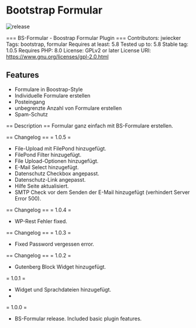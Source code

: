 # Bootstrap Formular

![release](https://img.shields.io/github/v/tag/team-hummelt/bs-formular?style=plastic)

=== BS-Formular - Boostrap Formular Plugin ===
Contributors: jwiecker
Tags: bootstrap, formular
Requires at least: 5.8
Tested up to: 5.8
Stable tag: 1.0.5
Requires PHP: 8.0
License: GPLv2 or later
License URI: https://www.gnu.org/licenses/gpl-2.0.html

## Features
* Formulare in Boostrap-Style
* Individuelle Formulare erstellen
* Posteingang
* unbegrenzte Anzahl von Formulare erstellen
* Spam-Schutz

== Description ==
Formular ganz einfach mit BS-Formulare erstellen.

== Changelog ==
= 1.0.5 =
* File-Upload mit FilePond hinzugefügt.
* FilePond Filter hinzugefügt.
* File Upload-Optionen hinzugefügt.
* E-Mail Select hinzugefügt.
* Datenschutz Checkbox angepasst.
* Datenschutz-Link angepasst.
* Hilfe Seite aktualisiert.
* SMTP Check vor dem Senden der E-Mail hinzugefügt (verhindert Server Error 500).

== Changelog ==
= 1.0.4 =
* WP-Rest Fehler fixed.

== Changelog ==
= 1.0.3 =
* Fixed Password vergessen error.

== Changelog ==
= 1.0.2 =
* Gutenberg Block Widget hinzugefügt.

= 1.0.1 =
* Widget und Sprachdateien hinzugefügt.
* 
= 1.0.0 =
* BS-Formular release. Included basic plugin features.

